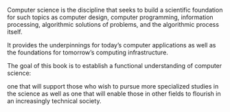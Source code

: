 Computer science is the discipline that seeks to build a scientific foundation
for such topics as computer design, computer programming, information processing,
algorithmic solutions of problems, and the algorithmic process itself.

It provides the underpinnings for today’s computer applications as well as the
foundations for tomorrow’s computing infrastructure.

The goal of this book is to establish a functional
understanding of computer science:

one that will support those who wish to pursue more specialized studies in the science as well as one that will enable those in other fields to flourish in an increasingly technical society.